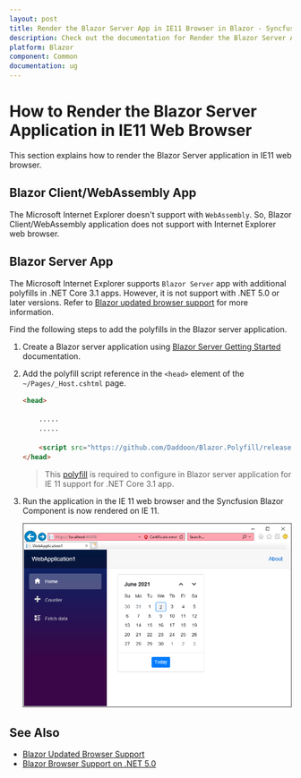 ```yaml
---
layout: post
title: Render the Blazor Server App in IE11 Browser in Blazor - Syncfusion
description: Check out the documentation for Render the Blazor Server App in IE11 Browser in Blazor
platform: Blazor
component: Common
documentation: ug
---
```


# How to Render the Blazor Server Application in IE11 Web Browser

This section explains how to render the Blazor Server application in IE11 web browser.

## Blazor Client/WebAssembly App

The Microsoft Internet Explorer doesn't support with `WebAssembly`. So, Blazor Client/WebAssembly application does not support with Internet Explorer web browser.

## Blazor Server App

The Microsoft Internet Explorer supports `Blazor Server` app with additional polyfills in .NET Core 3.1 apps. However, it is not support with .NET 5.0 or later versions. Refer to [Blazor updated browser support](https://docs.microsoft.com/en-us/dotnet/core/compatibility/aspnet-core/5.0/blazor-browser-support-updated) for more information.

Find the following steps to add the polyfills in the Blazor server application.

1. Create a Blazor server application using [Blazor Server Getting Started](https://blazor.syncfusion.com/documentation/getting-started/blazor-server-side-visual-studio-2019) documentation.

2. Add the polyfill script reference in the `<head>` element of the `~/Pages/_Host.cshtml` page.

    ```html
    <head>

        .....
        .....

        <script src="https://github.com/Daddoon/Blazor.Polyfill/releases/download/3.0.8/blazor.polyfill.min.js"></script>
    </head>

    ```

    > This [polyfill](https://github.com/Daddoon/Blazor.Polyfill/releases/download/3.0.8/blazor.polyfill.min.js) is required to configure in Blazor server application for IE 11 support for .NET Core 3.1 app.

3. Run the application in the IE 11 web browser and the Syncfusion Blazor Component is now rendered on IE 11.

    ![Syncfusion component rendering on IE11](images/rendering-component-on-ie11.png)

## See Also

* [Blazor Updated Browser Support](https://docs.microsoft.com/en-us/dotnet/core/compatibility/aspnet-core/5.0/blazor-browser-support-updated)
* [Blazor Browser Support on .NET 5.0](https://docs.microsoft.com/en-us/aspnet/core/blazor/supported-platforms?view=aspnetcore-5.0)
